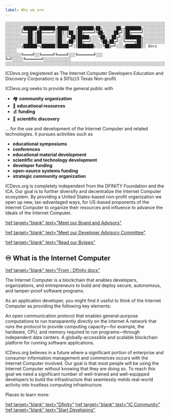 ```yaml
---
label: Who we are
---
```


```
░░░░░░░░░░░░░░░░░░░░░░░░░░░░░░░░░░░░░░░░░░░░░░░░░░░░░░░░░░░░░░░░░░░░░░░░░
░░░░░░░╔██████╔███████╔█████░░░╔███████╗██╗░░░░░░██╗╔███████╗░░░░░░░░░░░░
░░░░░░░╚══██░╔██═════╝║██║░║██░║██╔════╝╚██╗░░░░██╔╝║██╔════╝░░░░░░░░░░░░
░░░░░░░░░░██░║██░░░░░░║██░░╚╗██║█████╗░░░╚██╗░░██╔╝░║███████╗░░░░░░░░░░░░
░░░░░░░░░░██░║██░░░░░░║██░░╔██╝║██╔══╝░░░░╚██╗██╔╝░░╚════╗██║░░░░░░░░░░░░
░░░░░░░╔██████═╗██████║█████═╝░║███████╗░░░╚██╔═╝░░░╔███████║░ docs ░░░░░
░░░░░░░╚════╝░░╚═════╝╚════╝░░░╚═══════╝░░░ ╚═╝░░░░░╚═══════╝░░░░░░░░░░░░
░░░░░░░░░░░░░░░░░░░░░░░░░░░░░░░░░░░░░░░░░░░░░░░░░░░░░░░░░░░░░░░░░░░░░░░░░
```

ICDevs.org (registered as The Internet Computer Developers Education and Discovery Corporation) is a 501(c)3 Texas Non-profit.

ICDevs.org seeks to provide the general public with

- 🏘️ **community organization**
- 📖 **educational resources**
- 💰 **funding**
- 🔬 **scientific discovery**

… for the use and development of the Internet Computer and related technologies. It pursues activities such as

- **educational symposiums**
- **conferences**
- **educational material development**
- **scientific and technology development**
- **developer funding**
- **open-source systems funding**
- **strategic community organization**

ICDevs.org is completely independent from the DFINITY Foundation and the ICA. Our goal is to further diversify and decentralize the Internet Computer ecosystem. By providing a United States-based non-profit organization we open up new, tax-advantaged ways, for US-based proponents of the Internet Computer to organize their resources and influence to advance the Ideals of the Internet Computer.

[!ref target="blank" text="Meet our Board and Advisors"](https://icdevs.org/board.html)

[!ref target="blank" text="Meet our Developer Advisory Committee"](https://icdevs.org/developer_advisory_committee.html)

[!ref target="blank" text="Read our Bylaws"](https://icdevs.org/bylaws.html)

## ♾️ What is the Internet Computer

[!ref target="blank" text="From : Dfinity docs"](https://smartcontracts.org/docs/developers-guide/concepts/what-is-ic)

The Internet Computer is a blockchain that enables developers, organizations, and entrepreneurs to build and deploy secure, autonomous, and tamper-proof software programs.

As an application developer, you might find it useful to think of the Internet Computer as providing the following key elements:

An open communication protocol that enables general-purpose computations to run transparently directly on the internet A network that runs the protocol to provide computing capacity—for example, the hardware, CPU, and memory required to run programs—through independent data centers. A globally-accessible and scalable blockchain platform for running software applications.

ICDevs.org believes in a future where a significant portion of enterprise and consumer information management and commerces occurs with the Internet Computer involved. Our goal is that most people will be using the Internet Computer without knowing that they are doing so. To reach this goal we need a significant number of well-trained and well-equipped developers to build the infrastructure that seamlessly melds real-world activity into trustless computing infrastructure.

Places to learn more:

[!ref target="blank" text="Dfinity"](https://dfinity.org/)
[!ref target="blank" text="IC Community"](https://www.ic.community/)
[!ref target="blank" text="Start Developing"](https://smartcontracts.org/)
